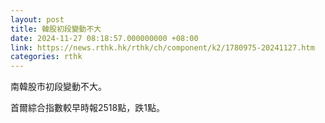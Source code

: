 ```yaml
---
layout: post
title: 韓股初段變動不大
date: 2024-11-27 08:18:57.000000000 +08:00
link: https://news.rthk.hk/rthk/ch/component/k2/1780975-20241127.htm
categories: rthk
---
```


南韓股市初段變動不大。

首爾綜合指數較早時報2518點，跌1點。
